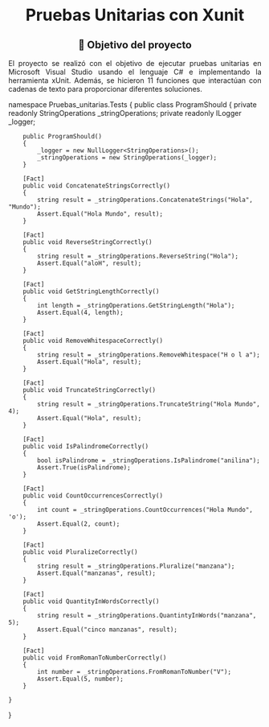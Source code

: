 <center><h1 style="font-size: 32px;">Pruebas Unitarias con Xunit</h1></center>

<center><h2 style="font-size: 20px;">🎯 Objetivo del proyecto</h2></center>

<p style="text-align: justify;">El proyecto se realizó con el objetivo de ejecutar pruebas unitarias en Microsoft Visual Studio usando el lenguaje C# e implementando la herramienta xUnit. Además, se hicieron 11 funciones que interactúan con cadenas de texto para proporcionar diferentes soluciones.</p>

namespace Pruebas_unitarias.Tests
{
    public class ProgramShould
    {
        private readonly StringOperations _stringOperations;
        private readonly ILogger<StringOperations> _logger;

        public ProgramShould()
        {
            _logger = new NullLogger<StringOperations>();
            _stringOperations = new StringOperations(_logger);
        }

        [Fact]
        public void ConcatenateStringsCorrectly()
        {
            string result = _stringOperations.ConcatenateStrings("Hola", "Mundo");
            Assert.Equal("Hola Mundo", result);
        }

        [Fact]
        public void ReverseStringCorrectly()
        {
            string result = _stringOperations.ReverseString("Hola");
            Assert.Equal("aloH", result);
        }

        [Fact]
        public void GetStringLengthCorrectly()
        {
            int length = _stringOperations.GetStringLength("Hola");
            Assert.Equal(4, length);
        }

        [Fact]
        public void RemoveWhitespaceCorrectly()
        {
            string result = _stringOperations.RemoveWhitespace("H o l a");
            Assert.Equal("Hola", result);
        }

        [Fact]
        public void TruncateStringCorrectly()
        {
            string result = _stringOperations.TruncateString("Hola Mundo", 4);
            Assert.Equal("Hola", result);
        }

        [Fact]
        public void IsPalindromeCorrectly()
        {
            bool isPalindrome = _stringOperations.IsPalindrome("anilina");
            Assert.True(isPalindrome);
        }

        [Fact]
        public void CountOccurrencesCorrectly()
        {
            int count = _stringOperations.CountOccurrences("Hola Mundo", 'o');
            Assert.Equal(2, count);
        }

        [Fact]
        public void PluralizeCorrectly()
        {
            string result = _stringOperations.Pluralize("manzana");
            Assert.Equal("manzanas", result);
        }

        [Fact]
        public void QuantityInWordsCorrectly()
        {
            string result = _stringOperations.QuantintyInWords("manzana", 5);
            Assert.Equal("cinco manzanas", result);
        }

        [Fact]
        public void FromRomanToNumberCorrectly()
        {
            int number = _stringOperations.FromRomanToNumber("V");
            Assert.Equal(5, number);
        }

    }
}
